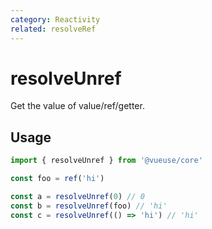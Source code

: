 ```yaml
---
category: Reactivity
related: resolveRef
---
```


# resolveUnref

Get the value of value/ref/getter.

## Usage

```ts
import { resolveUnref } from '@vueuse/core'

const foo = ref('hi')

const a = resolveUnref(0) // 0
const b = resolveUnref(foo) // 'hi'
const c = resolveUnref(() => 'hi') // 'hi'
```
